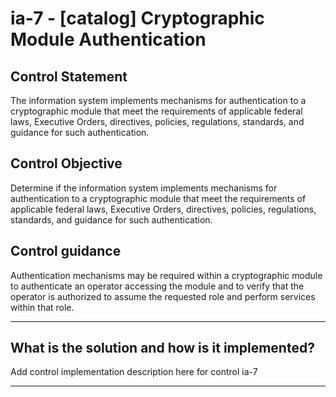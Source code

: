 # ia-7 - \[catalog\] Cryptographic Module Authentication

## Control Statement

The information system implements mechanisms for authentication to a cryptographic module that meet the requirements of applicable federal laws, Executive Orders, directives, policies, regulations, standards, and guidance for such authentication.

## Control Objective

Determine if the information system implements mechanisms for authentication to a cryptographic module that meet the requirements of applicable federal laws, Executive Orders, directives, policies, regulations, standards, and guidance for such authentication.

## Control guidance

Authentication mechanisms may be required within a cryptographic module to authenticate an operator accessing the module and to verify that the operator is authorized to assume the requested role and perform services within that role.

______________________________________________________________________

## What is the solution and how is it implemented?

Add control implementation description here for control ia-7

______________________________________________________________________
